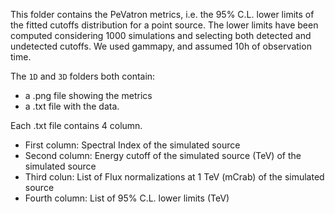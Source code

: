 This folder contains the PeVatron metrics, i.e. the 95% C.L. lower limits of the fitted cutoffs distribution for a point source. The lower limits have been computed considering 1000 simulations and selecting both detected and undetected cutoffs. We used gammapy, and assumed 10h of observation time.

The `1D` and `3D` folders both contain:
- a .png file showing the metrics
- a .txt file with the data.

Each .txt file contains 4 column.
- First column: Spectral Index of the simulated source 
- Second column: Energy cutoff of the simulated source (TeV) of the simulated source
- Third colun: List of Flux normalizations at 1 TeV (mCrab) of the simulated source
- Fourth column: List of 95% C.L. lower limits (TeV)
